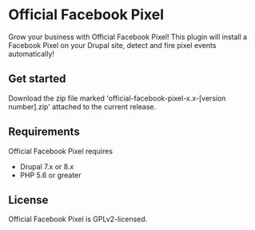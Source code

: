
# Official Facebook Pixel

Grow your business with Official Facebook Pixel! This plugin will install a 
Facebook Pixel on your Drupal site, detect and fire pixel events automatically!

## Get started

Download the zip file marked 'official-facebook-pixel-x.x-[version number].zip' attached to the current release.

## Requirements

Official Facebook Pixel requires
* Drupal 7.x or 8.x
* PHP 5.6 or greater

## License

Official Facebook Pixel is GPLv2-licensed.
